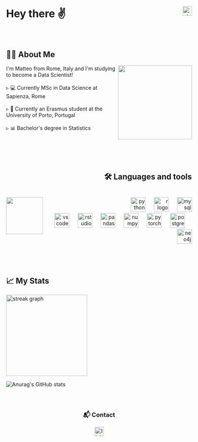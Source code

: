 <h1>    Hey there  ✌️
  <a href="https://www.linkedin.com/in/matteo-candi-59411b215/" target="_blank">
    <img src="https://img.shields.io/static/v1?message=LinkedIn&logo=linkedin&label=&color=0077B5&logoColor=white&labelColor=&style=for-the-badge" height="25" alt="linkedin logo" align="right"  />
  </a></h1>


###

<br>
<h2 align="left">👩‍💻  About Me</h2>

<div>
  <img height="200" src="https://github.com/Matteo-Candi/Matteo-Candi/assets/114286004/53388364-91c0-4fb1-94c1-460a130d25fe" align="right" />
  <p align="left">I'm Matteo from Rome, Italy and I'm studying to become a Data Scientist!<br><br> ▹ 💻 Currently MSc in Data Science at Sapienza, Rome<br><br> ▹ 🛫 Currently an Erasmus student at the University of Porto, Portugal<br><br> ▹ 📊 Bachelor's degree in Statistics</p>
</div>

###

<br><br><br>
<h2 align="right">🛠 Languages and tools</h2>
<br>

<div>
  <img height="100" src="https://github.com/Matteo-Candi/Matteo-Candi/assets/114286004/408f34f9-3159-4a3c-8e4a-0e1d1a54781d", align="left"  />
  
  <div align="right">
    <img src="https://skillicons.dev/icons?i=py" height="40" alt="python logo"  />
    <img width="15" />
    <img src="https://skillicons.dev/icons?i=r" height="40" alt="r logo"  />
    <img width="15" />
    <img src="https://skillicons.dev/icons?i=mysql" height="40" alt="mysql logo"  />
  </div>
  
  <div align="right">
    <img src="https://cdn.jsdelivr.net/gh/devicons/devicon/icons/vscode/vscode-original.svg" height="40" alt="vscode logo"  />
    <img width="15" />
    <img src="https://cdn.jsdelivr.net/gh/devicons/devicon/icons/rstudio/rstudio-original.svg" height="40" alt="rstudio logo"  />
    <img width="15" />
    <img src="https://cdn.jsdelivr.net/gh/devicons/devicon/icons/pandas/pandas-original.svg" height="40" alt="pandas logo"  />
    <img width="15" />
    <img src="https://cdn.jsdelivr.net/gh/devicons/devicon/icons/numpy/numpy-original.svg" height="40" alt="numpy logo"  />
    <img width="15" />
    <img src="https://cdn.jsdelivr.net/gh/devicons/devicon/icons/pytorch/pytorch-original.svg" height="40" alt="pytorch logo"  />
    <img width="15" />
    <img src="https://cdn.jsdelivr.net/gh/devicons/devicon/icons/postgresql/postgresql-original.svg" height="40" alt="postgresql logo"  />
    <img width="15" />
    <img src="https://cdn.jsdelivr.net/gh/devicons/devicon/icons/neo4j/neo4j-original.svg" height="40" alt="neo4j logo"  />
  </div>
</div>

###

<br><br>
<h2 align="left">📈   My Stats </h2>

<div align="left">
  <img src="https://streak-stats.demolab.com?user=Matteo-Candi&locale=en&mode=daily&theme=dark&hide_border=false&border_radius=5&order=3" height="220" alt="streak graph"  />
</div>

![Anurag's GitHub stats](https://github-readme-stats.vercel.app/api?username=Matteo-Candi&theme=dark&show_icons=true)

###

<br>
<h3 align="center">📬   Contact</h3>

<div align="center">
  <a href="https://www.linkedin.com/in/matteo-candi-59411b215/" target="_blank">
    <img src="https://img.shields.io/static/v1?message=LinkedIn&logo=linkedin&label=&color=0077B5&logoColor=white&labelColor=&style=for-the-badge" height="25" alt="linkedin logo"  />
  </a>
</div>
